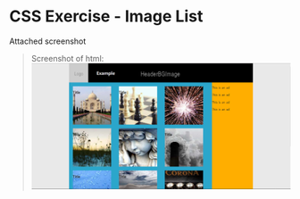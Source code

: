# CSS Exercise - Image List
Attached screenshot
  
>Screenshot of html:
![Example layout](img/example.png)
